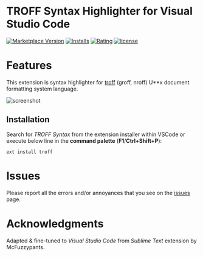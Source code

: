 # TROFF Syntax Highlighter for Visual Studio Code

[![Marketplace Version](https://vsmarketplacebadge.apphb.com/version/ban.troff.svg?style=flat-square)](https://marketplace.visualstudio.com/items?itemName=ban.troff) [![Installs](https://vsmarketplacebadge.apphb.com/installs-short/ban.troff.svg?style=flat-square)](https://marketplace.visualstudio.com/items?itemName=ban.troff) [![Rating](https://vsmarketplacebadge.apphb.com/rating/ban.troff.svg?style=flat-square)](https://marketplace.visualstudio.com/items?itemName=ban.troff) [![license](https://img.shields.io/badge/license-MIT-orange.svg?style=flat-square)](https://github.com/bartosz-antosik/vscode-spellright/blob/master/LICENSE.md)

# Features

This extension is syntax highlighter for [troff](https://en.wikipedia.org/wiki/Troff) (groff, nroff) U**x document formatting system language.

![screenshot](https://github.com/bartosz-antosik/vscode-troff/raw/master/media/screenshot.png)

## Installation

Search for *TROFF Syntax* from the extension installer within VSCode or execute below line in the **command palette** (**F1**/**Ctrl+Shift+P**):
```
ext install troff
```

# Issues

Please report all the errors and/or annoyances that you see on the [issues](https://github.com/bartosz-antosik/vscode-troff/issues) page.

# Acknowledgments

Adapted & fine-tuned to *Visual Studio Code* from *Sublime Text* extension by McFuzzypants.
